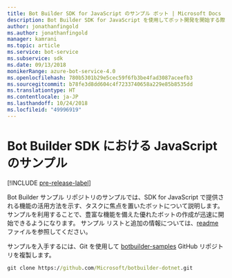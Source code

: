 ```yaml
---
title: Bot Builder SDK for JavaScript のサンプル ボット | Microsoft Docs
description: Bot Builder SDK for JavaScript を使用してボット開発を開始する際に役立つさまざまなサンプル ボットについて説明します。
author: jonathanfingold
ms.author: jonathanfingold
manager: kamrani
ms.topic: article
ms.service: bot-service
ms.subservice: sdk
ms.date: 09/13/2018
monikerRange: azure-bot-service-4.0
ms.openlocfilehash: 780b5301b29e5cec59f6fb3be4fad3087aceefb3
ms.sourcegitcommit: b78fe3d8dd604c4f7233740658a229e85b8535dd
ms.translationtype: HT
ms.contentlocale: ja-JP
ms.lasthandoff: 10/24/2018
ms.locfileid: "49996919"
---
```

# <a name="javascript-samples-for-bot-builder-sdk"></a>Bot Builder SDK における JavaScript のサンプル
[!INCLUDE [pre-release-label](../includes/pre-release-label.md)]

Bot Builder サンプル リポジトリのサンプルでは、SDK for JavaScript で提供される機能の活用方法を示す、タスクに焦点を置いたボットについて説明します。 サンプルを利用することで、豊富な機能を備えた優れたボットの作成が迅速に開始できるようになります。 サンプル リストと追加の情報については、[readme](https://github.com/Microsoft/BotBuilder-Samples/blob/master/README.md) ファイルを参照してください。

サンプルを入手するには、Git を使用して [botbuilder-samples](https://github.com/Microsoft/botbuilder-samples) GitHub リポジトリを複製します。
```cmd
git clone https://github.com/Microsoft/botbuilder-dotnet.git
```
